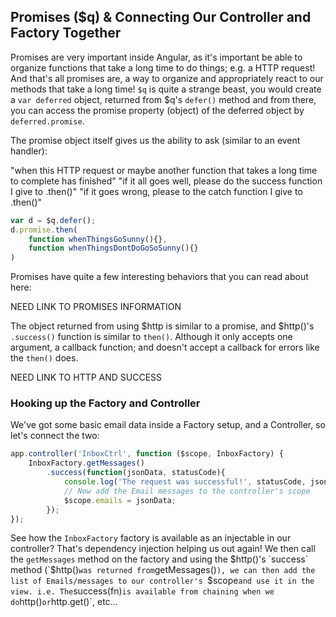 ## Promises ($q) &amp; Connecting Our Controller and Factory Together

Promises are very important inside Angular, as it's important be able to organize functions that take a long time to do things; e.g. a HTTP request!  And that's all promises are, a way to organize and appropriately react to our methods that take a long time! `$q` is quite a strange beast, you would create a `var deferred` object, returned from $q's `defer()` method and from there, you can access the promise property (object) of the deferred object by `deferred.promise`.

The promise object itself gives us the ability to ask (similar to an event handler):

"when this HTTP request or maybe another function that takes a long time to complete has finished"
"if it all goes well, please do the success function I give to .then()"
"if it goes wrong, please to the catch function I give to .then()"

```js
var d = $q.defer();
d.promise.then(
    function whenThingsGoSunny(){},
    function whenThingsDontDoGoSoSunny(){}
)
```

Promises have quite a few interesting behaviors that you can read about here:

NEED LINK TO PROMISES INFORMATION

The object returned from using $http is similar to a promise, and $http()'s `.success()` function is similar to `then()`.  Although it only accepts one argument, a callback function; and doesn't accept a callback for errors like the `then()` does.

NEED LINK TO HTTP AND SUCCESS

### Hooking up the Factory and Controller

We've got some basic email data inside a Factory setup, and a Controller, so let's connect the two:

```js
app.controller('InboxCtrl', function ($scope, InboxFactory) {
    InboxFactory.getMessages()
        .success(function(jsonData, statusCode){
            console.log('The request was successful!', statusCode, jsonData);
            // Now add the Email messages to the controller's scope
            $scope.emails = jsonData;
        });
});
```

See how the `InboxFactory` factory is available as an injectable in our controller?  That's dependency injection helping us out again!  We then call the `getMessages` method on the factory and using the $http()'s `success` method (`$http()` was returned from `getMessages()`), we can then add the list of Emails/messages to our controller's `$scope` and use it in the view. i.e. The `success(fn)` is available from chaining when we do `http()` or `http.get()`, etc&hellip;
